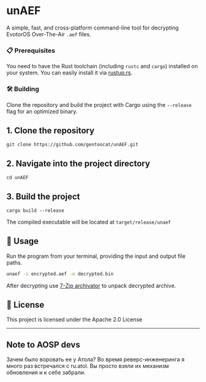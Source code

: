# unAEF

A simple, fast, and cross-platform command-line tool for decrypting EvotorOS Over-The-Air `.aef` files.

### 📋 Prerequisites

You need to have the Rust toolchain (including `rustc` and `cargo`) installed on your system. You can easily install it via [rustup.rs](https://rustup.rs/).

### 🛠️ Building

Clone the repository and build the project with Cargo using the `--release` flag for an optimized binary.


## 1. Clone the repository
```
git clone https://github.com/gentoocat/unAEF.git
```
## 2. Navigate into the project directory
```
cd unAEF
```
## 3. Build the project
```
cargo build --release
```
The compiled executable will be located at `target/release/unaef` 

## 🚀 Usage

Run the program from your terminal, providing the input and output file paths.

```bash
unaef -i encrypted.aef -o decrypted.bin
```

After decrypting use [7-Zip archivator](https://www.7-zip.org) to unpack decrypted archive.

## 📜 License

This project is licensed under the Apache 2.0 License

---

## Note to AOSP devs

Зачем было воровать ее у Атола? Во время реверс-инженеринга я много раз встречался с ru.atol. Вы просто взяли их механизм обновления и к себе забрали.

